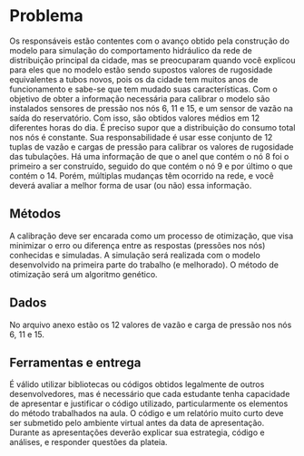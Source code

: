 # Problema

Os responsáveis estão contentes com o avanço obtido pela construção do modelo para simulação do comportamento hidráulico da rede de distribuição principal da cidade, mas se preocuparam quando você explicou para eles que no modelo estão sendo supostos valores de rugosidade equivalentes a tubos novos, pois os da cidade tem muitos anos de funcionamento e sabe-se que tem mudado suas características.
Com o objetivo de obter a informação necessária para calibrar o modelo são instalados sensores de pressão nos nós 6, 11 e 15, e um sensor de vazão na saída do reservatório. Com isso, são obtidos valores médios em 12 diferentes horas do dia. É preciso supor que a distribuição do consumo total nos nós é constante.
Sua responsabilidade é usar esse conjunto de 12 tuplas de vazão e cargas de pressão para calibrar os valores de rugosidade das tubulações. 
Há uma informação de que o anel que contém o nó 8 foi o primeiro a ser construído, seguido do que contém o nó 9 e por último o que contém o 14. Porém, múltiplas mudanças têm ocorrido na rede, e você deverá avaliar a melhor forma de usar (ou não) essa informação.

## Métodos
A calibração deve ser encarada como um processo de otimização, que visa minimizar o erro ou diferença entre as respostas (pressões nos nós) conhecidas e simuladas. A simulação será realizada com o modelo desenvolvido na primeira parte do trabalho (e melhorado). O método de otimização será um algoritmo genético. 

## Dados
No arquivo anexo estão os 12 valores de vazão e carga de pressão nos nós 6, 11 e 15.

## Ferramentas e entrega
É válido utilizar bibliotecas ou códigos obtidos legalmente de outros desenvolvedores, mas é necessário que cada estudante tenha capacidade de apresentar e justificar o código utilizado, particularmente os elementos do método trabalhados na aula.
O código e um relatório muito curto deve ser submetido pelo ambiente virtual antes da data de apresentação. Durante as apresentações deverão explicar sua estrategia, código e análises, e responder questões da plateia.
